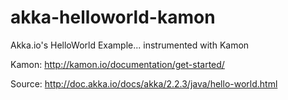akka-helloworld-kamon
=====================

Akka.io's HelloWorld Example... instrumented with Kamon

Kamon: http://kamon.io/documentation/get-started/

Source: http://doc.akka.io/docs/akka/2.2.3/java/hello-world.html
